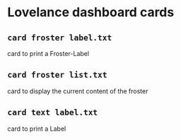 # Lovelance dashboard cards

## `card froster label.txt`
card to print a Froster-Label

## `card froster list.txt`
card to display the current content of the froster

## `card text label.txt`
card to print a Label